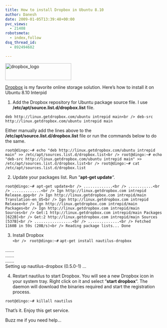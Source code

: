 ```yaml
---
title: How to install Dropbox in Ubuntu 8.10
author: Danesh
date: 2009-01-05T13:39:48+00:00
pvc_views:
  - 21408
robotsmeta:
  - index,follow
dsq_thread_id:
  - 892494682

---
```

<img loading="lazy" class="alignnone size-full wp-image-1111" title="dropbox_logo" src="/wp-content/uploads/2009/01/dropbox_logo.png" alt="dropbox_logo" width="211" height="54" />

[Dropbox][1] is my favorite online storage solution. Here&#8217;s how to install it on Ubuntu 8.10 Interpid

1. Add the Dropbox repository for Ubuntu package source file. I use **/etc/apt/source.list.d/dropbox.list** file.

`deb http://linux.getdropbox.com/ubuntu intrepid main<br />
deb-src http://linux.getdropbox.com/ubuntu intrepid main`

Either manually add the lines above to the **/etc/apt/source.list.d/dropbox.list** file or run the commands below to do the same.

`root@dingo:~# echo "deb http://linux.getdropbox.com/ubuntu intrepid main" >> /etc/apt/sources.list.d/dropbox.list<br />
root@dingo:~# echo "deb-src http://linux.getdropbox.com/ubuntu intrepid main" >> /etc/apt/sources.list.d/dropbox.list<br />
root@dingo:~# cat /etc/apt/sources.list.d/dropbox.list`

2. Update your packages list. Run &#8220;**apt-get update**&#8220;.

`root@dingo:~# apt-get update<br />
.............<br />
...........<br />
.............<br />
Ign http://linux.getdropbox.com intrepid Release.gpg<br />
Ign http://linux.getdropbox.com intrepid/main Translation-en_US<br />
Ign http://linux.getdropbox.com intrepid Release<br />
Ign http://linux.getdropbox.com intrepid/main Packages<br />
Ign http://linux.getdropbox.com intrepid/main Sources<br />
Get:1 http://linux.getdropbox.com intrepid/main Packages [622B]<br />
Get:2 http://linux.getdropbox.com intrepid/main Sources [537B]<br />
.................<br />
..............<br />
Fetched 1160B in 59s (20B/s)<br />
Reading package lists... Done`

3. Install Dropbox  
`<br />
` `root@dingo:~#` `apt-get install nautilus-dropbox`

&#8230;&#8230;.  
&#8230;&#8230;.  
&#8230;&#8230;.  
Setting up nautilus-dropbox (0.5.0-1) &#8230;

4. Restart nautilus to start Dropbox. You will see a new Dropbox icon in your system tray. Right click on it and select &#8220;**start dropbox**&#8220;. The daemon will download the binaries required and start the registration process.

`root@dingo:~# killall nautilus`

That&#8217;s it. Enjoy this get service.

Buzz me if you need help&#8230;

 [1]: http://getdropbox.com